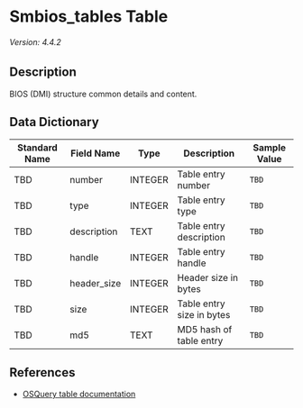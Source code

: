 # Smbios_tables Table
###### Version: 4.4.2

## Description
BIOS (DMI) structure common details and content.

## Data Dictionary
|Standard Name|Field Name|Type|Description|Sample Value|
|---|---|---|---|---|
|TBD|number|INTEGER|Table entry number|`TBD`|
|TBD|type|INTEGER|Table entry type|`TBD`|
|TBD|description|TEXT|Table entry description|`TBD`|
|TBD|handle|INTEGER|Table entry handle|`TBD`|
|TBD|header_size|INTEGER|Header size in bytes|`TBD`|
|TBD|size|INTEGER|Table entry size in bytes|`TBD`|
|TBD|md5|TEXT|MD5 hash of table entry|`TBD`|

## References
* [OSQuery table documentation](https://osquery.io/schema/current#smbios_tables)
